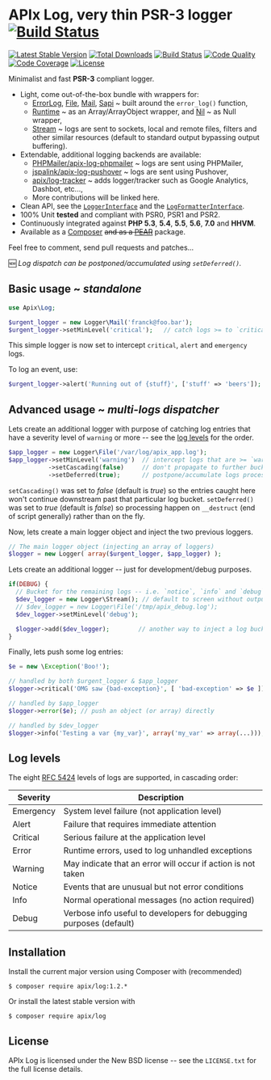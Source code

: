 APIx Log, very thin PSR-3 logger [![Build Status](https://travis-ci.org/apix/log.png?branch=master)](https://travis-ci.org/apix/log)
================================
[![Latest Stable Version](https://poser.pugx.org/apix/log/version?format=flat-square)](https://packagist.org/packages/apix/log)  [![Total Downloads](https://poser.pugx.org/apix/log/downloads)](https://packagist.org/packages/apix/log)  [![Build Status](https://scrutinizer-ci.com/g/frqnck/apix-log/badges/build.png?b=master)](https://scrutinizer-ci.com/g/frqnck/apix-log/build-status/master)  [![Code Quality](https://scrutinizer-ci.com/g/frqnck/apix-log/badges/quality-score.png?b=master)](https://scrutinizer-ci.com/g/frqnck/apix-log/?branch=master)  [![Code Coverage](https://scrutinizer-ci.com/g/frqnck/apix-log/badges/coverage.png?b=master)](https://scrutinizer-ci.com/g/frqnck/apix-log/?branch=master)  [![License](https://poser.pugx.org/apix/log/license.svg)](https://packagist.org/packages/apix/log)

Minimalist and fast **PSR-3** compliant logger.

* Light, come out-of-the-box bundle with wrappers for:
   * [ErrorLog](src/Logger/ErrorLog.php), [File](src/Logger/File.php), [Mail](src/Logger/Mail.php), [Sapi](src/Logger/Sapi.php) ~ built around the `error_log()` function,
   * [Runtime](src/Logger/Runtime.php) ~ as an Array/ArrayObject wrapper, and [Nil](src/Logger/Nil.php) ~ as Null wrapper,
   * [Stream](src/Logger/Stream.php) ~ logs are sent to sockets, local and remote files, filters and other similar resources (default to standard output bypassing output buffering).
* Extendable, additional logging backends are available:
   * [PHPMailer/apix-log-phpmailer](https://github.com/PHPMailer/apix-log-phpmailer) ~ logs are sent using PHPMailer,
   * [jspalink/apix-log-pushover](https://github.com/jspalink/apix-log-pushover) ~ logs are sent using Pushover,
   * [apix/log-tracker](https://github.com/apix/log-tracker) ~ adds logger/tracker such as Google Analytics, Dashbot, etc...,
   * More contributions will be linked here.
* Clean API, see the [`LoggerInterface`](src/Logger/LoggerInterface.php) and the [`LogFormatterInterface`](src/LogFormatterInterface.php).
* 100% Unit **tested** and compliant with PSR0, PSR1 and PSR2.
* Continuously integrated against **PHP 5.3**, **5.4**, **5.5**, **5.6**, **7.0** and **HHVM**.
* Available as a [Composer](https://packagist.org/packages/apix/log) ~~and as a [PEAR](http://pear.ouarz.net)~~ package.

Feel free to comment, send pull requests and patches...

:new: *Log dispatch can be postponed/accumulated using `setDeferred()`.*

Basic usage ~ *standalone*
-----------
```php
use Apix\Log;

$urgent_logger = new Logger\Mail('franck@foo.bar');
$urgent_logger->setMinLevel('critical');   // catch logs >= to `critical`
```

This simple logger is now set to intercept `critical`, `alert` and `emergency` logs.

To log an event, use:

```php
$urgent_logger->alert('Running out of {stuff}', ['stuff' => 'beers']);
```

Advanced usage ~ *multi-logs dispatcher*
--------------
Lets create an additional logger with purpose of catching log entries that have a severity level of `warning` or more -- see the [log levels](#log-levels) for the order.
```php
$app_logger = new Logger\File('/var/log/apix_app.log');
$app_logger->setMinLevel('warning')  // intercept logs that are >= `warning`
           ->setCascading(false)     // don't propagate to further buckets
           ->setDeferred(true);      // postpone/accumulate logs processing
```
`setCascading()` was set to *false* (default is *true*) so the entries caught here won't continue downstream past that particular log bucket. `setDeferred()` was set to *true* (default is *false*) so processing happen on `__destruct` (end of script generally) rather than on the fly. 

Now, lets create a main logger object and inject the two previous loggers.
```php
// The main logger object (injecting an array of loggers)
$logger = new Logger( array($urgent_logger, $app_logger) );
```
Lets create an additional logger -- just for development/debug purposes.
```php
if(DEBUG) {
  // Bucket for the remaining logs -- i.e. `notice`, `info` and `debug`
  $dev_logger = new Logger\Stream(); // default to screen without output buffer  
  // $dev_logger = new Logger\File('/tmp/apix_debug.log'); 
  $dev_logger->setMinLevel('debug');

  $logger->add($dev_logger);   		// another way to inject a log bucket
}
```
Finally, lets push some log entries:

```php
$e = new \Exception('Boo!');

// handled by both $urgent_logger & $app_logger
$logger->critical('OMG saw {bad-exception}', [ 'bad-exception' => $e ]);

// handled by $app_logger
$logger->error($e); // push an object (or array) directly

// handled by $dev_logger
$logger->info('Testing a var {my_var}', array('my_var' => array(...)));
```

Log levels
----------
The eight [RFC 5424][] levels of logs are supported, in cascading order:

 Severity  | Description
-----------|-----------------------------------------------------------------
 Emergency | System level failure (not application level)
 Alert     | Failure that requires immediate attention
 Critical  | Serious failure at the application level 
 Error     | Runtime errors, used to log unhandled exceptions
 Warning   | May indicate that an error will occur if action is not taken
 Notice    | Events that are unusual but not error conditions
 Info      | Normal operational messages (no action required)
 Debug     | Verbose info useful to developers for debugging purposes (default)

[PSR-3]: http://tools.ietf.org/html/rfc5424
[RFC 5424]: http://tools.ietf.org/html/rfc5424#section-6.2.1

Installation
------------------------

Install the current major version using Composer with (recommended)
```
$ composer require apix/log:1.2.*
```
Or install the latest stable version with
```
$ composer require apix/log
```

License
-------
APIx Log is licensed under the New BSD license -- see the `LICENSE.txt` for the full license details.
